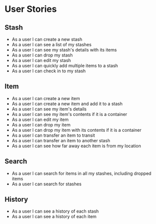 # User Stories
## Stash
- As a user I can create a new stash
- As a user I can see a list of my stashes
- As a user I can see my stash's details with its items
- As a user I can drop my stash
- As a user I can edit my stash
- As a user I can quickly add multiple items to a stash
- As a user I can check in to my stash

## Item
- As a user I can create a new item
- As a user I can create a new item and add it to a stash
- As a user I can see my item's details
- As a user I can see my item's contents if it is a container
- As a user I can edit my item
- As a user I can drop my item
- As a user I can drop my item with its contents if it is a container
- As a user I can transfer an item to transit
- As a user I can transfer an item to another stash
- As a user I can see how far away each item is from my location

## Search
- As a user I can search for items in all my stashes, including dropped items
- As a user I can search for stashes

## History
- As a user I can see a history of each stash
- As a user I can see a history of each item
